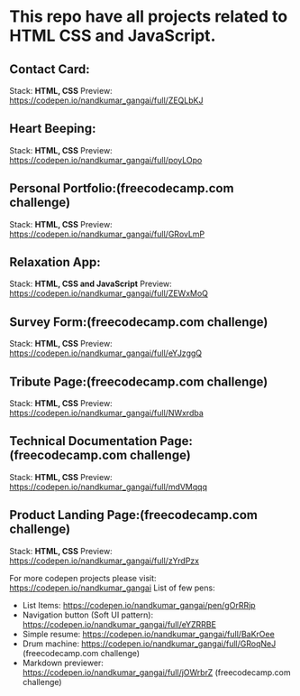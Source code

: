 # This repo have all projects related to HTML CSS and JavaScript.

## Contact Card:
  Stack: **HTML, CSS**
  Preview: https://codepen.io/nandkumar_gangai/full/ZEQLbKJ
  

## Heart Beeping:
  Stack: **HTML, CSS**
  Preview: https://codepen.io/nandkumar_gangai/full/poyLOpo


## Personal Portfolio:(freecodecamp.com challenge)
  Stack: **HTML, CSS**
  Preview: https://codepen.io/nandkumar_gangai/full/GRovLmP
  
## Relaxation App:
  Stack: **HTML, CSS and JavaScript**
  Preview: https://codepen.io/nandkumar_gangai/full/ZEWxMoQ
  
## Survey Form:(freecodecamp.com challenge)
  Stack: **HTML, CSS**
  Preview: https://codepen.io/nandkumar_gangai/full/eYJzggQ
  
## Tribute Page:(freecodecamp.com challenge)
  Stack: **HTML, CSS**
  Preview: https://codepen.io/nandkumar_gangai/full/NWxrdba
  
## Technical Documentation Page:(freecodecamp.com challenge)
  Stack: **HTML, CSS**
  Preview: https://codepen.io/nandkumar_gangai/full/mdVMqqq
  
## Product Landing Page:(freecodecamp.com challenge)
  Stack: **HTML, CSS**
  Preview: https://codepen.io/nandkumar_gangai/full/zYrdPzx
  
  
For more codepen projects please visit: https://codepen.io/nandkumar_gangai
List of few pens:
- List Items: https://codepen.io/nandkumar_gangai/pen/gOrRRjp
- Navigation button (Soft UI pattern): https://codepen.io/nandkumar_gangai/full/eYZRRBE
- Simple resume: https://codepen.io/nandkumar_gangai/full/BaKrOee
- Drum machine: https://codepen.io/nandkumar_gangai/full/GRoqNeJ (freecodecamp.com challenge)
- Markdown previewer: https://codepen.io/nandkumar_gangai/full/jOWrbrZ (freecodecamp.com challenge)

